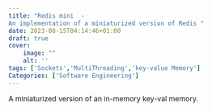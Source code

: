 ```yaml
---
title: "Redis mini  - 
An implementation of a miniaturized version of Redis "
date: 2023-08-15T04:14:46+01:00
draft: true
cover:
    image: ""
    alt: ''
tags: ['Sockets','MultiThreading','key-value Memory']
Categories: ['Software Engineering']
---
```


A miniaturized version of an in-memory key-val memory.